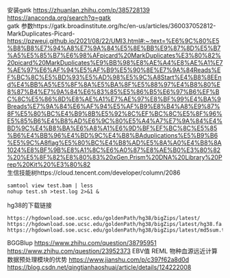 安装gatk  https://zhuanlan.zhihu.com/p/385728139<br>
https://anaconda.org/search?q=gatk<br>
gatk 参数https://gatk.broadinstitute.org/hc/en-us/articles/360037052812-MarkDuplicates-Picard- <br>
https://pzweuj.github.io/2021/08/22/UMI3.html#:~:text=%E6%9C%80%E5%B8%B8%E7%94%A8%E7%9A%84%E5%8E%BB%E9%87%8D%E5%B7%A5%E5%85%B7%E6%98%AFpicard%20MarkDuplicates%E3%80%82%20picard%20MarkDuplicates%E9%BB%98%E8%AE%A4%E8%AE%A1%E7%AE%97%E6%AF%94%E5%AF%B9%E5%90%8E%E7%9A%84Reads%EF%BC%8C%E5%BD%93%E5%AD%98%E5%9C%A8Start%E4%B8%8EEnd%E4%BB%A5%E5%8F%8A%E5%BA%8F%E5%88%97%E4%B8%80%E8%87%B4%E7%9A%84%E6%83%85%E5%86%B5%E6%97%B6%EF%BC%8C%E5%86%8D%E8%AE%A1%E7%AE%97%E8%BF%99%E4%BA%9Breads%E7%9A%84%E6%AF%94%E5%AF%B9%E8%B4%A8%E9%87%8F%E5%80%BC%E4%B9%8B%E5%92%8C%EF%BC%8C%E5%8F%96%E5%85%B6%E4%B8%AD%E6%9C%80%E5%A4%A7%E7%9A%84%E4%BD%9C%E4%B8%BA%E6%A8%A1%E6%9D%BF%EF%BC%8C%E5%85%B6%E4%BB%96%E4%BD%9C%E4%B8%BAduplications%E5%B9%B6%E5%9C%A8flag%E5%80%BC%E4%B8%AD%E5%8A%A0%E4%B8%8A1024%E8%BF%9B%E8%A1%8C%E6%A0%87%E8%AE%B0%E3%80%82%20%E5%8F%82%E8%80%83%20xGen,Prism%20DNA%20Library%20Prep%20Kit%20%E3%80%82
<br>
生信技能树https://cloud.tencent.com/developer/column/2086<br>
```
samtool view test.bam | less
nohup test.sh >test.log 2>&1 &
```
hg38的下载链接<br>
```
https://hgdownload.soe.ucsc.edu/goldenPath/hg38/bigZips/latest/
https://hgdownload.soe.ucsc.edu/goldenPath/hg38/bigZips/latest/hg38.fa.gz
https://hgdownload.soe.ucsc.edu/goldenPath/hg38/bigZips/latest/md5sum.txt
```
BGGBlup
https://www.zhihu.com/question/38795951
https://www.zhihu.com/question/23952373
EBV值
REML
物种血源远近计算
数据预处理模块的优势
https://www.jianshu.com/p/c397f62a8d0d
https://blog.csdn.net/qingtianhaoshuai/article/details/124222008
